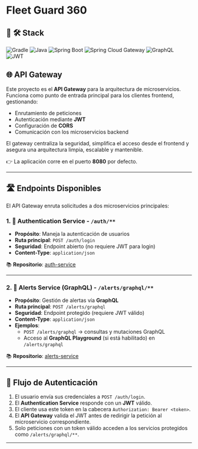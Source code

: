 # Fleet Guard 360

## 🚀 🛠️ Stack

![Gradle](https://img.shields.io/badge/Gradle-02303A?logo=gradle&logoColor=white)
![Java](https://img.shields.io/badge/Java-%23ED8B00.svg?logo=openjdk&logoColor=white)
![Spring Boot](https://img.shields.io/badge/Spring%20Boot-6DB33F?logo=springboot&logoColor=white)
![Spring Cloud Gateway](https://img.shields.io/badge/Spring%20Cloud%20Gateway-6DB33F?logo=spring&logoColor=white)
![GraphQL](https://img.shields.io/badge/GraphQL-E10098?logo=graphql&logoColor=white)
![JWT](https://img.shields.io/badge/JWT-000000?logo=JSON%20web%20tokens&logoColor=white)

## 🌐 API Gateway
Este proyecto es el **API Gateway** para la arquitectura de microservicios.  
Funciona como punto de entrada principal para los clientes frontend, gestionando:

- Enrutamiento de peticiones
- Autenticación mediante **JWT**
- Configuración de **CORS**
- Comunicación con los microservicios backend

El gateway centraliza la seguridad, simplifica el acceso desde el frontend y asegura una arquitectura limpia, escalable y mantenible.

👉 La aplicación corre en el puerto **8080** por defecto.

---

## 🛣️ Endpoints Disponibles

El API Gateway enruta solicitudes a dos microservicios principales:

### 1. 🔐 Authentication Service - `/auth/**`
- **Propósito**: Maneja la autenticación de usuarios  
- **Ruta principal**: `POST /auth/login`  
- **Seguridad**: Endpoint abierto (no requiere JWT para login)  
- **Content-Type**: `application/json`

📚 **Repositorio**: [auth-service](https://github.com/CodeFactory-FleetGuard360-EV04/authentication.git)

---

### 2. 🔔 Alerts Service (GraphQL) - `/alerts/graphql/**`
- **Propósito**: Gestión de alertas vía **GraphQL**  
- **Ruta principal**: `POST /alerts/graphql`  
- **Seguridad**: Endpoint protegido (requiere JWT válido)  
- **Content-Type**: `application/json`  
- **Ejemplos**:  
  - `POST /alerts/graphql` → consultas y mutaciones GraphQL  
  - Acceso al **GraphQL Playground** (si está habilitado) en `/alerts/graphql`

📚 **Repositorio**: [alerts-service](https://github.com/CodeFactory-FleetGuard360-EV04/alerts-service.git)

---

## 🔐 Flujo de Autenticación

1. El usuario envía sus credenciales a `POST /auth/login`.
2. El **Authentication Service** responde con un **JWT** válido.
3. El cliente usa este token en la cabecera `Authorization: Bearer <token>`.
4. El **API Gateway** valida el JWT antes de redirigir la petición al microservicio correspondiente.
5. Solo peticiones con un token válido acceden a los servicios protegidos como `/alerts/graphql/**`.

---
